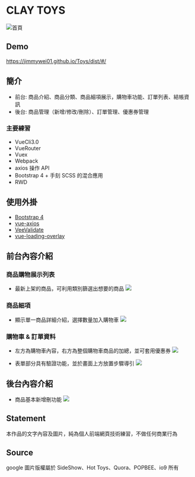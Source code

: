 # CLAY TOYS

![首頁](https://jimmywei01.github.io/Toys/dist/img/demo/demo1.png "首頁畫面")

## Demo
https://jimmywei01.github.io/Toys/dist/#/

## 簡介

+ 前台: 商品介紹、商品分類、商品細項展示，購物車功能、訂單列表、結帳資訊
+ 後台: 商品管理（新增/修改/刪除）、訂單管理、優惠券管理

### 主要練習
+ VueCli3.0
+ VueRouter
+ Vuex
+ Webpack
+ axios 操作 API
+ Bootstrap 4 + 手刻 SCSS 的混合應用
+ RWD

## 使用外掛
+ [Bootstrap 4](https://bootstrap-vue.js.org/docs)
+ [vue-axios](https://www.npmjs.com/package/vue-axios)
+ [VeeValidate](https://baianat.github.io/vee-validate/guide/getting-started.html)
+ [vue-loading-overlay](https://github.com/ankurk91/vue-loading-overlay)

## 前台內容介紹
### 商品購物展示列表
- 最新上架的商品，可利用類別篩選出想要的商品
![](https://jimmywei01.github.io/Toys/dist/img/demo/demo2.png)

### 商品細項
- 顯示單一商品詳細介紹，選擇數量加入購物車
![](https://jimmywei01.github.io/Toys/dist/img/demo/demo3.png)

### 購物車 & 訂單資料
- 左方為購物車內容，右方為整個購物車商品的加總，並可套用優惠券
![](https://jimmywei01.github.io/Toys/dist/img/demo/demo4.png)

- 表單部分具有驗證功能，並於畫面上方放置步驟導引
![](https://jimmywei01.github.io/Toys/dist/img/demo/demo5.png)

## 後台內容介紹
- 商品基本新增刪功能
![](https://jimmywei01.github.io/Toys/dist/img/demo/demo6.png)

## Statement
本作品的文字內容及圖片，純為個人前端網頁技術練習，不做任何商業行為

## Source
google
圖片版權屬於 SideShow、Hot Toys、Quora、POPBEE、io9 所有